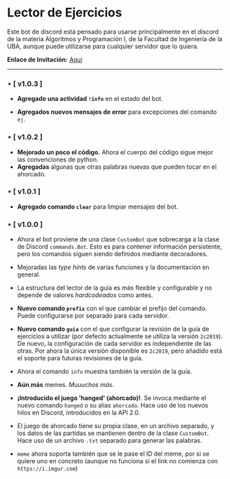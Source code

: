 # Lector de Ejercicios

Este bot de discord está pensado para usarse principalmente en el discord de la materia Algoritmos y Programación I,
de la Facultad de Ingeniería de la UBA, aunque puede utilizarse para cualquier servidor que lo quiera.

**Enlace de Invitación:** [Aquí](https://discord.com/api/oauth2/authorize?client_id=889312376036425810&permissions=292057984064&scope=bot)

<hr/>

### ⋆ [ v1.0.3 ]

* **Agregado una actividad `!info`** en el estado del bot.

* **Agregados nuevos mensajes de error** para excepciones del comando `ej`.

### ⋆ [ v1.0.2 ]

* **Mejorado un poco el código.** Ahora el cuerpo del código sigue mejor las convenciones de python.
* **Agregadas** algunas que otras palabras nuevas que pueden tocar en el ahorcado.
### ⋆ [ v1.0.1 ]

* **Agregado comando `clear`** para limpiar mensajes del bot.

### ⋆ [ v1.0.0 ]

* Ahora el bot proviene de una clase `CustomBot` que sobrecarga a la clase de Discord `commands.Bot`. Esto es para contener información persistente, pero los
  comandos siguen siendo definidos mediante decoradores.

* Mejoradas las *type hints* de varias funciones y la documentación en general.

* La estructura del lector de la guía es más flexible y configurable y no depende de valores *hardcodeados* como antes.

* **Nuevo comando `prefix`** con el que cambiar el prefijo del comando. Puede configurarse por separado para cada servidor.

* **Nuevo comando `guia`** con el que configurar la revisión de la guía de ejercicios a utilizar (por defecto actualmente se utiliza la versión `2c2019`).
  De nuevo, la configuración de cada servidor es independiente de las otras. Por ahora la única versión disponible es `2c2019`, pero añadido está el soporte para
  futuras revisiones de la guía.

* Ahora el comando `info` muestra también la versión de la guía.

* **Aún más** memes. *Muuuchos más*.

* **¡Introducido el juego 'hanged' (ahorcado)!**. Se invoca mediante el nuevo comando `hanged` o su alias `ahorcado`. Hace uso de los nuevos hilos en Discord, 
  introducidos en la API 2.0.

* El juego de ahorcado tiene su propia clase, en un archivo separado, y los datos de las partidas se mantienen dentro de la clase `CustomBot`. Hace uso de un
  archivo `.txt` separado para generar las palabras.

* `meme` ahora soporta también que se le pase el ID del meme, por si se quiere uno en concreto (aunque no funciona si el link no comienza con `https://i.imgur.com`)